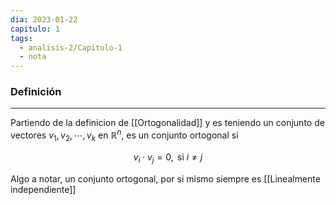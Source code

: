 ```yaml
---
dia: 2023-01-22
capitulo: 1
tags:
  - analisis-2/Capitulo-1
  - nota
---
```

### Definición
---
Partiendo de la definicion de [[Ortogonalidad]] y es teniendo un conjunto de vectores $v_1, v_2, \cdots, v_k$ en $\mathbb{R}^n$, es un conjunto ortogonal si

$$v_i \cdot v_j = 0, \text{ si } i \ne j$$

Algo a notar, un conjunto ortogonal, por si mismo siempre es [[Linealmente independiente]]